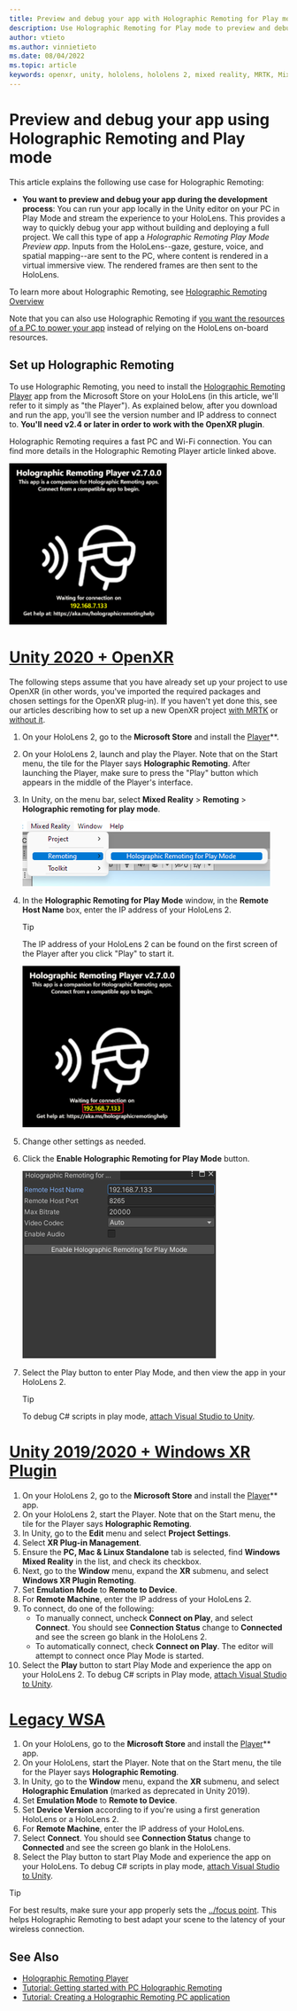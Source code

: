 ```yaml
---
title: Preview and debug your app with Holographic Remoting for Play mode
description: Use Holographic Remoting for Play mode to preview and debug your app
author: vtieto
ms.author: vinnietieto
ms.date: 08/04/2022
ms.topic: article
keywords: openxr, unity, hololens, hololens 2, mixed reality, MRTK, Mixed Reality Toolkit, augmented reality, virtual reality, mixed reality headsets, learn, tutorial, getting started, holographic remoting, desktop, preview, debug
---
```


# Preview and debug your app using Holographic Remoting and Play mode

This article explains the following use case for Holographic Remoting: 

- **You want to preview and debug your app during the development process**: You can run your app locally in the Unity editor on your PC in Play Mode and stream the experience to your HoloLens. This provides a way to quickly debug your app without building and deploying a full project. We call this type of app a _Holographic Remoting Play Mode Preview app_. Inputs from the HoloLens--gaze, gesture, voice, and spatial mapping--are sent to the PC, where content is rendered in a virtual immersive view. The rendered frames are then sent to the HoloLens. 

To learn more about Holographic Remoting, see [Holographic Remoting Overview](../native/holographic-remoting-overview.md)

Note that you can also use Holographic Remoting if [you want the resources of a PC to power your app](use-pc-resources.md) instead of relying on the HoloLens on-board resources.

## Set up Holographic Remoting

To use Holographic Remoting, you need to install the [Holographic Remoting Player](../native/holographic-remoting-player.md) app from the Microsoft Store on your HoloLens (in this article, we'll refer to it simply as "the Player"). As explained below, after you download and run the app, you'll see the version number and IP address to connect to. **You'll need v2.4 or later in order to work with the OpenXR plugin**.

Holographic Remoting requires a fast PC and Wi-Fi connection. You can find more details in the Holographic Remoting Player article linked above.

![Screenshot of the Holographic Remoting Player running in the HoloLens](images/openxr-features-img-01.png)

# [Unity 2020 + OpenXR](#tab/openxr)

The following steps assume that you have already set up your project to use OpenXR (in other words, you've imported the required packages and chosen settings for the OpenXR plug-in). If you haven't yet done this, see our articles describing how to set up a new OpenXR project [with MRTK](/windows/mixed-reality/develop/unity/new-openxr-project-with-mrtk) or [without it](/windows/mixed-reality/develop/unity/new-openxr-project-without-mrtk).

1. On your HoloLens 2, go to the **Microsoft Store** and install the [Player](https://www.microsoft.com/store/p/holographic-remoting-player/9nblggh4sv40)**.
1. On your HoloLens 2, launch and play the Player. Note that on the Start menu, the tile for the Player says **Holographic Remoting**. After launching the Player, make sure to press the "Play" button which appears in the middle of the Player's interface. 
1. In Unity, on the menu bar, select **Mixed Reality** > **Remoting** > **Holographic remoting for play mode**.

    ![Screenshot of project settings panel open in the Unity Editor with XR Plug-in management highlighted.](images/openxr-features-img-02.png)

1. In the **Holographic Remoting for Play Mode** window, in the **Remote Host Name** box, enter the IP address of your HoloLens 2.

    > [!TIP]
    > The IP address of your HoloLens 2 can be found on the first screen of the Player after you click "Play" to start it.

    ![Screenshot of the Holographic Remoting Player running on the HoloLens 2 with IP address circled.](images/openxr-features-img-06.png)

1. Change other settings as needed.
1. Click the **Enable Holographic Remoting for Play Mode** button.

    ![Screenshot of the Holographic Remoting for Play Mode window.](images/openxr-features-img-07.png)

1. Select the Play button to enter Play Mode, and then view the app in your HoloLens 2.

    > [!TIP]
    > To debug C# scripts in play mode, [attach Visual Studio to Unity](/visualstudio/gamedev/unity/get-started/using-visual-studio-tools-for-unity?pivots=windows).

# [Unity 2019/2020 + Windows XR Plugin](#tab/winxr)

1. On your HoloLens 2, go to the **Microsoft Store** and install the [Player](https://www.microsoft.com/store/p/holographic-remoting-player/9nblggh4sv40)** app.
1. On your HoloLens 2, start the Player. Note that on the Start menu, the tile for the Player says **Holographic Remoting**.
1. In Unity, go to the **Edit** menu and select **Project Settings**.
1. Select **XR Plug-in Management**.
1. Ensure the **PC, Mac & Linux Standalone** tab is selected, find **Windows Mixed Reality** in the list, and check its checkbox.
1. Next, go to the **Window** menu, expand the **XR** submenu, and select **Windows XR Plugin Remoting**.
1. Set **Emulation Mode** to **Remote to Device**.
1. For **Remote Machine**, enter the IP address of your HoloLens 2.
1. To connect, do one of the following:
   - To manually connect, uncheck **Connect on Play**, and select **Connect**. You should see **Connection Status** change to **Connected** and see the screen go blank in the HoloLens 2.
   - To automatically connect, check **Connect on Play**. The editor will attempt to connect once Play Mode is started.
1. Select the **Play** button to start Play Mode and experience the app on your HoloLens 2. To debug C# scripts in Play mode, [attach Visual Studio to Unity](/visualstudio/gamedev/unity/get-started/using-visual-studio-tools-for-unity?pivots=windows).

# [Legacy WSA](#tab/wsa)

1. On your HoloLens, go to the **Microsoft Store** and install the [Player](https://www.microsoft.com/store/p/holographic-remoting-player/9nblggh4sv40)** app.
1. On your HoloLens, start the Player. Note that on the Start menu, the tile for the Player says **Holographic Remoting**.
1. In Unity, go to the **Window** menu, expand the **XR** submenu, and select **Holographic Emulation** (marked as deprecated in Unity 2019).
1. Set **Emulation Mode** to **Remote to Device**.
1. Set **Device Version** according to if you're using a first generation HoloLens or a HoloLens 2.
1. For **Remote Machine**, enter the IP address of your HoloLens.
1. Select **Connect**. You should see **Connection Status** change to **Connected** and see the screen go blank in the HoloLens.
1. Select the Play button to start Play Mode and experience the app on your HoloLens. To debug C# scripts in play mode, [attach Visual Studio to Unity](/visualstudio/gamedev/unity/get-started/using-visual-studio-tools-for-unity?pivots=windows).

> [!TIP]
> For best results, make sure your app properly sets the [../focus point](focus-point-in-unity.md). This helps Holographic Remoting to best adapt your scene to the latency of your wireless connection.

## See Also
* [Holographic Remoting Player](../native/holographic-remoting-player.md)
* [Tutorial: Getting started with PC Holographic Remoting](/learn/modules/pc-holographic-remoting-tutorials/)
* [Tutorial: Creating a Holographic Remoting PC application](/learn/modules/pc-holographic-remoting-tutorials/4-create-holographic-remoting-pc-application)